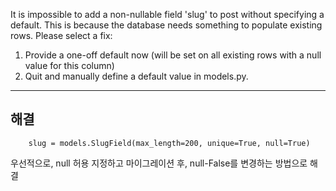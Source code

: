 It is impossible to add a non-nullable field 'slug' to post without specifying a default. This is because the database needs something to populate existing rows.
Please select a fix:
 1) Provide a one-off default now (will be set on all existing rows with a null value for this column)
 2) Quit and manually define a default value in models.py.

---
## 해결
```
    slug = models.SlugField(max_length=200, unique=True, null=True)
```

우선적으로, null 허용 지정하고 마이그레이션 후, null-False를 변경하는 방법으로 해결